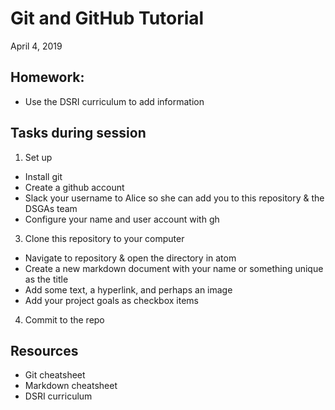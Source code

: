 # Git and GitHub Tutorial
April 4, 2019

## Homework:
- Use the DSRI curriculum to add information

## Tasks during session

1. Set up
  - Install git
  - Create a github account
  - Slack your username to Alice so she can add you to this repository & the DSGAs team
  - Configure your name and user account with gh
3. Clone this repository to your computer
  - Navigate to repository & open the directory in atom
  - Create a new markdown document with your name or something unique as the title
  - Add some text, a hyperlink, and perhaps an image
  - Add your project goals as checkbox items
4. Commit to the repo


## Resources

- Git cheatsheet
- Markdown cheatsheet
- DSRI curriculum
